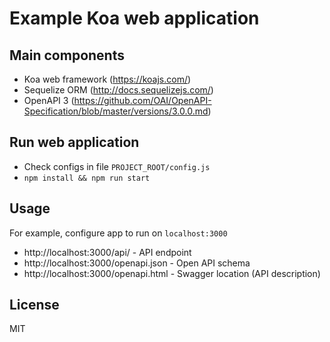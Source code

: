 # Example Koa web application

## Main components

 - Koa web framework (https://koajs.com/)
 - Sequelize ORM (http://docs.sequelizejs.com/)
 - OpenAPI 3 (https://github.com/OAI/OpenAPI-Specification/blob/master/versions/3.0.0.md)

## Run web application

 - Check configs in file ``PROJECT_ROOT/config.js``
 - ``npm install && npm run start``

## Usage

For example, configure app to run on ``localhost:3000``

 - http://localhost:3000/api/ - API endpoint
 - http://localhost:3000/openapi.json - Open API schema
 - http://localhost:3000/openapi.html - Swagger location (API description)

## License

MIT
